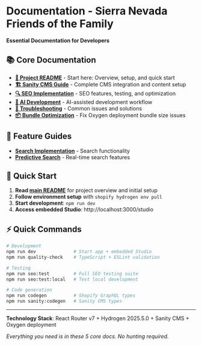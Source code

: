 # Documentation - Sierra Nevada Friends of the Family

**Essential Documentation for Developers**

## 📚 Core Documentation

- **[📖 Project README](../README.md)** - Start here: Overview, setup, and quick start
- **[🏗️ Sanity CMS Guide](./SANITY_GUIDE.md)** - Complete CMS integration and content setup
- **[🔍 SEO Implementation](./SEO_GUIDE.md)** - SEO features, testing, and optimization
- **[🤖 AI Development](./AI_DEVELOPMENT.md)** - AI-assisted development workflow
- **[🔧 Troubleshooting](./TROUBLESHOOTING.md)** - Common issues and solutions
- **[📦 Bundle Optimization](./BUNDLE_OPTIMIZATION.md)** - Fix Oxygen deployment bundle size issues

## 🎯 Feature Guides

- **[Search Implementation](../guides/search/)** - Search functionality
- **[Predictive Search](../guides/predictiveSearch/)** - Real-time search features

## 🚀 Quick Start

1. **Read [main README](../README.md)** for project overview and initial setup
2. **Follow environment setup** with `shopify hydrogen env pull`
3. **Start development**: `npm run dev`
4. **Access embedded Studio**: http://localhost:3000/studio

## ⚡ Quick Commands

```bash
# Development
npm run dev              # Start app + embedded Studio
npm run quality-check    # TypeScript + ESLint validation

# Testing
npm run seo:test         # Full SEO testing suite
npm run seo:test:local   # Test local development

# Code generation
npm run codegen          # Shopify GraphQL types
npm run sanity:codegen   # Sanity CMS types
```

---

**Technology Stack**: React Router v7 + Hydrogen 2025.5.0 + Sanity CMS + Oxygen deployment

_Everything you need is in these 5 core docs. No hunting required._
